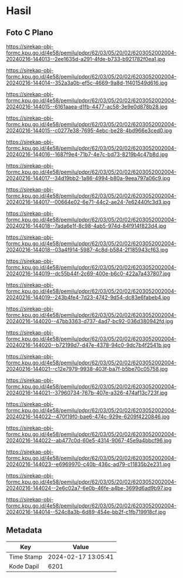 # Hasil

## Foto C Plano

https://sirekap-obj-formc.kpu.go.id/4e58/pemilu/pdpr/62/03/05/20/02/6203052002004-20240216-144013--2ee1635d-a291-4fde-b733-b921782f0ea1.jpg

https://sirekap-obj-formc.kpu.go.id/4e58/pemilu/pdpr/62/03/05/20/02/6203052002004-20240216-144014--352a3a0b-ef5c-4669-9a8d-1f401549d616.jpg

https://sirekap-obj-formc.kpu.go.id/4e58/pemilu/pdpr/62/03/05/20/02/6203052002004-20240216-144015--6161aaea-d1fb-4477-ac58-3e9e0d878b28.jpg

https://sirekap-obj-formc.kpu.go.id/4e58/pemilu/pdpr/62/03/05/20/02/6203052002004-20240216-144015--c0277e38-7695-4ebc-be28-4bd966e3ced0.jpg

https://sirekap-obj-formc.kpu.go.id/4e58/pemilu/pdpr/62/03/05/20/02/6203052002004-20240216-144016--1687f9e4-71b7-4e7c-bd73-8219b4c47b8d.jpg

https://sirekap-obj-formc.kpu.go.id/4e58/pemilu/pdpr/62/03/05/20/02/6203052002004-20240216-144017--34d19bb2-1a86-4994-b80a-9eea797a06c9.jpg

https://sirekap-obj-formc.kpu.go.id/4e58/pemilu/pdpr/62/03/05/20/02/6203052002004-20240216-144017--00664e02-6e71-44c2-ae24-7e62440fc3d3.jpg

https://sirekap-obj-formc.kpu.go.id/4e58/pemilu/pdpr/62/03/05/20/02/6203052002004-20240216-144018--7ada6e1f-8c98-4ab5-974d-84f914f823d4.jpg

https://sirekap-obj-formc.kpu.go.id/4e58/pemilu/pdpr/62/03/05/20/02/6203052002004-20240216-144018--03a4f914-5987-4c8d-b584-2f185943cf63.jpg

https://sirekap-obj-formc.kpu.go.id/4e58/pemilu/pdpr/62/03/05/20/02/6203052002004-20240216-144019--dc55b44f-2c69-400e-b6c0-422a7a437807.jpg

https://sirekap-obj-formc.kpu.go.id/4e58/pemilu/pdpr/62/03/05/20/02/6203052002004-20240216-144019--243b4fe4-7d23-4742-9d54-dc83e6fabeb4.jpg

https://sirekap-obj-formc.kpu.go.id/4e58/pemilu/pdpr/62/03/05/20/02/6203052002004-20240216-144020--47bb3363-d737-4ad7-bc92-036d380942fd.jpg

https://sirekap-obj-formc.kpu.go.id/4e58/pemilu/pdpr/62/03/05/20/02/6203052002004-20240216-144020--b72199d7-d47e-4378-94c0-9dc7b4f2541b.jpg

https://sirekap-obj-formc.kpu.go.id/4e58/pemilu/pdpr/62/03/05/20/02/6203052002004-20240216-144021--c12e7979-9938-403f-ba7f-b5be70c05758.jpg

https://sirekap-obj-formc.kpu.go.id/4e58/pemilu/pdpr/62/03/05/20/02/6203052002004-20240216-144021--37960734-767b-407e-a326-474af13c723f.jpg

https://sirekap-obj-formc.kpu.go.id/4e58/pemilu/pdpr/62/03/05/20/02/6203052002004-20240216-144022--470f19f0-bae6-474c-929e-6209f4220846.jpg

https://sirekap-obj-formc.kpu.go.id/4e58/pemilu/pdpr/62/03/05/20/02/6203052002004-20240216-144022--ab477c0d-60e5-4314-9067-45e9a4bbcf96.jpg

https://sirekap-obj-formc.kpu.go.id/4e58/pemilu/pdpr/62/03/05/20/02/6203052002004-20240216-144023--e6969970-c40b-436c-ad79-c11835b2e231.jpg

https://sirekap-obj-formc.kpu.go.id/4e58/pemilu/pdpr/62/03/05/20/02/6203052002004-20240216-144024--2e6c02a7-6e0b-46fe-a4be-3699d6ad9b97.jpg

https://sirekap-obj-formc.kpu.go.id/4e58/pemilu/pdpr/62/03/05/20/02/6203052002004-20240216-144014--524c8a3b-6d89-454e-bb2f-c1fb719918cf.jpg


## Metadata

| Key        | Value               |
| ---------- | ------------------- |
| Time Stamp | 2024-02-17 13:05:41 |
| Kode Dapil | 6201                |




